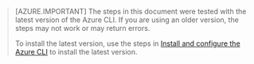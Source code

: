 > [AZURE.IMPORTANT] The steps in this document were tested with the latest version of the Azure CLI. If you are using an older version, the steps may not work or may return errors.
>
> To install the latest version, use the steps in [Install and configure the Azure CLI](../xplat-cli-install.md) to install the latest version.
